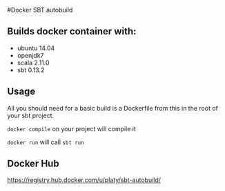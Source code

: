 #Docker SBT autobuild

## Builds docker container with:

- ubuntu 14.04
- openjdk7
- scala 2.11.0
- sbt 0.13.2


## Usage

All you should need for a basic build is a Dockerfile from this in the root of your sbt project.

`docker compile` on your project will compile it

`docker run` will call `sbt run`

## Docker Hub
https://registry.hub.docker.com/u/platy/sbt-autobuild/
